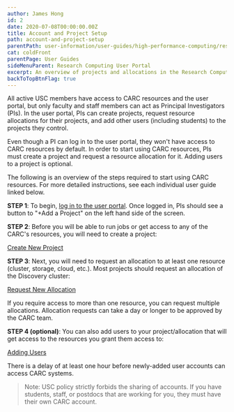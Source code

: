 ```yaml
---
author: James Hong
id: 2
date: 2020-07-08T00:00:00.00Z
title: Account and Project Setup
path: account-and-project-setup
parentPath: user-information/user-guides/high-performance-computing/research-computing-user-portal
cat: coldFront
parentPage: User Guides
sideMenuParent: Research Computing User Portal
excerpt: An overview of projects and allocations in the Research Computing User Portal.
backToTopBtnFlag: true
---
```


All active USC members have access to CARC resources and the user portal, but only faculty and staff members can act as Principal Investigators (PIs). In the user portal, PIs can create projects, request resource allocations for their projects, and add other users (including students) to the projects they control.

Even though a PI can log in to the user portal, they won't have access to CARC resources by default. In order to start using CARC resources, PIs must create a project and request a resource allocation for it. Adding users to a project is optional.

The following is an overview of the steps required to start using CARC resources. For more detailed instructions, see each individual user guide linked below.  

**STEP 1**: To begin, [log in to the user portal](https://hpcaccount.usc.edu/). Once logged in, PIs should see a button to "+Add a Project" on the left hand side of the screen.

**STEP 2**:  Before you will be able to run jobs or get access to any of the CARC's resources, you will need to create a project:  

[Create New Project](create-a-new-project)  

**STEP 3**:  Next, you will need to request an allocation to at least one resource (cluster, storage, cloud, etc.).  Most projects should request an allocation of the Discovery cluster:

[Request New Allocation](request-new-allocation)

If you require access to more than one resource, you can request multiple allocations. Allocation requests can take a day or longer to be approved by the CARC team.

**STEP 4 (optional)**: You can also add users to your project/allocation that will get access to the resources you grant them access to:  

[Adding Users](adding-users-to-project-or-allocation)  

There is a delay of at least one hour before newly-added user accounts can access CARC systems.

> Note:  USC policy strictly forbids the sharing of accounts. If you have students, staff, or postdocs that are working for you, they must have their own CARC account.
